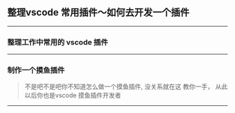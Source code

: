## 整理vscode 常用插件～如何去开发一个插件

---



### 整理工作中常用的 vscode 插件

---

### 制作一个摸鱼插件

> 不是吧不是吧你不知道怎么做一个摸鱼插件, 没关系就在这 教你一手， 从此以后你也是vscode 摸鱼插件开发者

---


